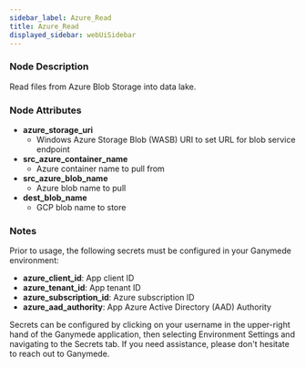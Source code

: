 ```yaml
---
sidebar_label: Azure_Read
title: Azure_Read
displayed_sidebar: webUiSidebar
---
```


### Node Description

Read files from Azure Blob Storage into data lake.

### Node Attributes

- **azure_storage_uri**
  - Windows Azure Storage Blob (WASB) URI to set URL for blob service endpoint
- **src_azure_container_name**
  - Azure container name to pull from
- **src_azure_blob_name**
  - Azure blob name to pull
- **dest_blob_name**
  - GCP blob name to store

### Notes

Prior to usage, the following secrets must be configured in your Ganymede environment:
- **azure_client_id**: App client ID
- **azure_tenant_id**: App tenant ID
- **azure_subscription_id**: Azure subscription ID
- **azure_aad_authority**: App Azure Active Directory (AAD) Authority

Secrets can be configured by clicking on your username in the upper-right hand of the Ganymede
application, then selecting Environment Settings and navigating to the Secrets tab.  If you need
assistance, please don't hesitate to reach out to Ganymede.